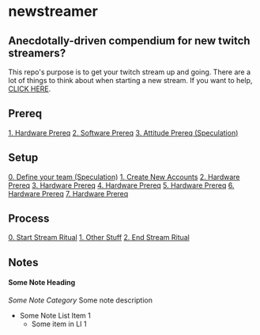 # newstreamer
Anecdotally-driven compendium for new twitch streamers?
------
This repo's purpose is to get your twitch stream up and going. There are a lot of 
things to think about when starting a new stream. If you want to help, [CLICK HERE](https://github.com/pstrawberrie/newstreamer/pulls).

## Prereq
[1. Hardware Prereq](#hardware)
[2. Software Prereq](#software)
[3. Attitude Prereq (Speculation)](#attitude)

## Setup
[0. Define your team (Speculation)](#hardware)
[1. Create New Accounts](#hardware)
[2. Hardware Prereq](#hardware)
[3. Hardware Prereq](#hardware)
[4. Hardware Prereq](#hardware)
[5. Hardware Prereq](#hardware)
[6. Hardware Prereq](#hardware)
[7. Hardware Prereq](#hardware)

## Process
[0. Start Stream Ritual](#ritual-start)
[1. Other Stuff](#asdfasdf)
[2. End Stream Ritual](#ritual-end)

## Notes
#### Some Note Heading
*Some Note Category*
Some note description

- Some Note List Item 1
  - Some item in LI 1